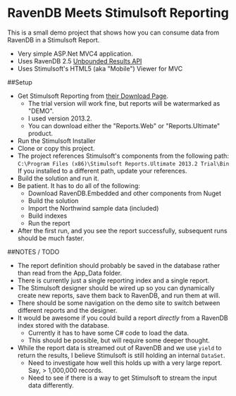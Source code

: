 RavenDB Meets Stimulsoft Reporting
==================================

This is a small demo project that shows how you can consume data from RavenDB in a Stimulsoft Report.

- Very simple ASP.Net MVC4 application.
- Uses RavenDB 2.5 [Unbounded Results API](http://ravendb.net/docs/2.5/client-api/advanced/unbounded-results)
- Uses Stimulsoft's HTML5 (aka "Mobile") Viewer for MVC

##Setup

- Get Stimulsoft Reporting from [their Download Page](http://www.stimulsoft.com/en/downloads).
  - The trial version will work fine, but reports will be watermarked as "DEMO".
  - I used version 2013.2.
  - You can download either the "Reports.Web" or "Reports.Ultimate" product.
- Run the Stimulsoft Installer
- Clone or copy this project.
- The project references Stimulsoft's components from the following path:
    `C:\Program Files (x86)\Stimulsoft Reports.Ultimate 2013.2 Trial\Bin`  
  If you installed to a different path, update your references.
- Build the solution and run it.
- Be patient.  It has to do all of the following:
  - Download RavenDB.Embedded and other components from Nuget
  - Build the solution
  - Import the Northwind sample data (included)
  - Build indexes
  - Run the report
- After the first run, and you see the report successfully, subsequent runs should be much faster.


##NOTES / TODO
- The report definition should probably be saved in the database rather than read from the App_Data folder.
- There is currently just a single reporting index and a single report.
- The Stimulsoft designer should be wired up so you can dynamically create new reports, save them back to RavenDB, and run them at will.
- There should be some navigation on the demo site to switch between different reports and the designer.
- It would be awesome if you could build a report *directly* from a RavenDB index stored with the database.
  - Currently it has to have some C# code to load the data.
  - This should be possible, but will require some deeper thought.
- While the report data is streamed out of RavenDB and we use `yield` to return the results, I believe Stimulsoft is still holding an internal `DataSet`.
  -  Need to investigate how well this holds up with a very large report.  Say, > 1,000,000 records.
  -  Need to see if there is a way to get Stimulsoft to stream the input data differently.
  

  
